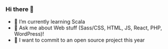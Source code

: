 ### Hi there 👋

- 🌱 I’m currently learning Scala
- 💬 Ask me about Web stuff (Sass/CSS, HTML, JS, React, PHP, WordPress)!
- 💪 I want to commit to an open source project this year
